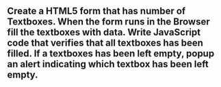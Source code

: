 ## Create a HTML5 form that has number of Textboxes. When the form runs in the Browser fill the textboxes with data. Write JavaScript code that verifies that all textboxes has been filled. If a textboxes has been left empty, popup an alert indicating which textbox has been left empty.
